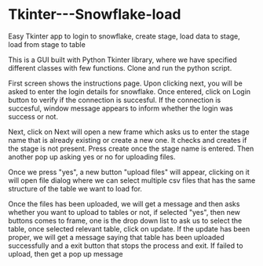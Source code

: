# Tkinter---Snowflake-load
Easy Tkinter app to login to snowflake, create stage, load data to stage, load from stage to table

This is a GUI built with Python Tkinter library, where we have specified different classes with few functions. Clone and run the python script. 

First screen shows the instructions page. Upon clicking next, you will be asked to enter the login details for snowflake. Once entered, click on Login button to verify if the connection is succesful. If the connection is succesful, window message appears to inform whether the login was success or not. 

Next, click on Next will open a new frame which asks us to enter the stage name that is already existing or create a new one. It checks and creates if the stage is not present. Press create once the stage name is entered. Then another pop up asking yes or no for uploading files. 

Once we press "yes", a new button "upload files" will appear, clicking on it will open file dialog where we can select multiple csv files that has the same structure of the table we want to load for. 

Once the files has been uploaded, we will get a message and then asks whether you want to upload to tables or not, if selected "yes", then new buttons comes to frame, one is the drop down list to ask us to select the table, once selected relevant table, click on update. If the update has been proper, we will get a message saying that table has been uploaded successfully and a exit button that stops the process and exit. If failed to upload, then get a pop up message




